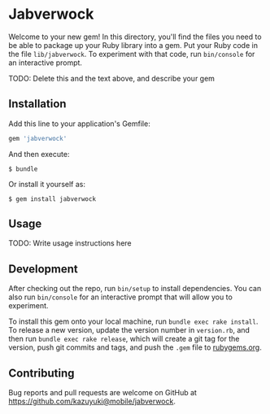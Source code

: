 # Jabverwock

Welcome to your new gem! In this directory, you'll find the files you need to be able to package up your Ruby library into a gem. Put your Ruby code in the file `lib/jabverwock`. To experiment with that code, run `bin/console` for an interactive prompt.

TODO: Delete this and the text above, and describe your gem

## Installation

Add this line to your application's Gemfile:

```ruby
gem 'jabverwock'
```

And then execute:

    $ bundle

Or install it yourself as:

    $ gem install jabverwock

## Usage

TODO: Write usage instructions here

## Development

After checking out the repo, run `bin/setup` to install dependencies. You can also run `bin/console` for an interactive prompt that will allow you to experiment.

To install this gem onto your local machine, run `bundle exec rake install`. To release a new version, update the version number in `version.rb`, and then run `bundle exec rake release`, which will create a git tag for the version, push git commits and tags, and push the `.gem` file to [rubygems.org](https://rubygems.org).

## Contributing

Bug reports and pull requests are welcome on GitHub at https://github.com/kazuyuki@mobile/jabverwock.

